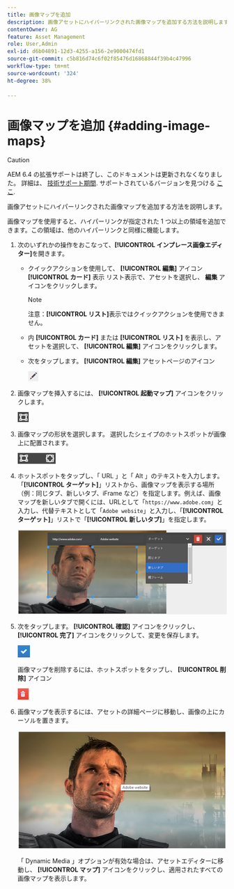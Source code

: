```yaml
---
title: 画像マップを追加
description: 画像アセットにハイパーリンクされた画像マップを追加する方法を説明します。
contentOwner: AG
feature: Asset Management
role: User,Admin
exl-id: d6b04891-12d3-4255-a156-2e9000474fd1
source-git-commit: c5b816d74c6f02f85476d16868844f39b4c47996
workflow-type: tm+mt
source-wordcount: '324'
ht-degree: 38%

---
```


# 画像マップを追加 {#adding-image-maps}

>[!CAUTION]
>
>AEM 6.4 の拡張サポートは終了し、このドキュメントは更新されなくなりました。 詳細は、 [技術サポート期間](https://helpx.adobe.com/jp/support/programs/eol-matrix.html). サポートされているバージョンを見つける [ここ](https://experienceleague.adobe.com/docs/?lang=ja).

画像アセットにハイパーリンクされた画像マップを追加する方法を説明します。

画像マップを使用すると、ハイパーリンクが指定された 1 つ以上の領域を追加できます。この領域は、他のハイパーリンクと同様に機能します。

1. 次のいずれかの操作をおこなって、**[!UICONTROL インプレース画像エディター]**&#x200B;を開きます。

   * クイックアクションを使用して、 **[!UICONTROL 編集]** アイコン **[!UICONTROL カード]** 表示 リスト表示で、アセットを選択し、 **編集** アイコンをクリックします。

      >[!NOTE]
      >
      >注意：**[!UICONTROL リスト]**&#x200B;表示ではクイックアクションを使用できません。

   * 内 **[!UICONTROL カード]** または **[!UICONTROL リスト]** を表示し、アセットを選択して、 **[!UICONTROL 編集]** アイコンをクリックします。
   * 次をタップします。 **[!UICONTROL 編集]** アセットページのアイコン

      ![chlimage_1-420](assets/chlimage_1-420.png)

1. 画像マップを挿入するには、 **[!UICONTROL 起動マップ]** アイコンをクリックします。

   ![chlimage_1-421](assets/chlimage_1-421.png)

1. 画像マップの形状を選択します。 選択したシェイプのホットスポットが画像上に配置されます。

   ![chlimage_1-422](assets/chlimage_1-422.png)

1. ホットスポットをタップし、「 URL 」と「 Alt 」のテキストを入力します。 「**[!UICONTROL ターゲット]**」リストから、画像マップを表示する場所（例：同じタブ、新しいタブ、iFrame など）を指定します。例えば、画像マップを新しいタブで開くには、URLとして「`https://www.adobe.com`」と入力し、代替テキストとして「`Adobe website`」と入力し、「**[!UICONTROL ターゲット]**」リストで「**[!UICONTROL 新しいタブ]**」を指定します。

   ![chlimage_1-423](assets/chlimage_1-423.png)

1. 次をタップします。 **[!UICONTROL 確認]** アイコンをクリックし、 **[!UICONTROL 完了]** アイコンをクリックして、変更を保存します。

   ![chlimage_1-424](assets/chlimage_1-424.png)

   画像マップを削除するには、ホットスポットをタップし、 **[!UICONTROL 削除]** アイコン

   ![chlimage_1-425](assets/chlimage_1-425.png)

1. 画像マップを表示するには、アセットの詳細ページに移動し、画像の上にカーソルを置きます。

   ![chlimage_1-426](assets/chlimage_1-426.png)

   「 Dynamic Media 」オプションが有効な場合は、アセットエディターに移動し、 **[!UICONTROL マップ]** アイコンをクリックし、適用されたすべての画像マップを表示します。
